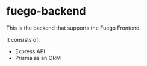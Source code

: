 # fuego-backend

This is the backend that supports the Fuego Frontend.

It consists of:

- Express API
- Prisma as an ORM
